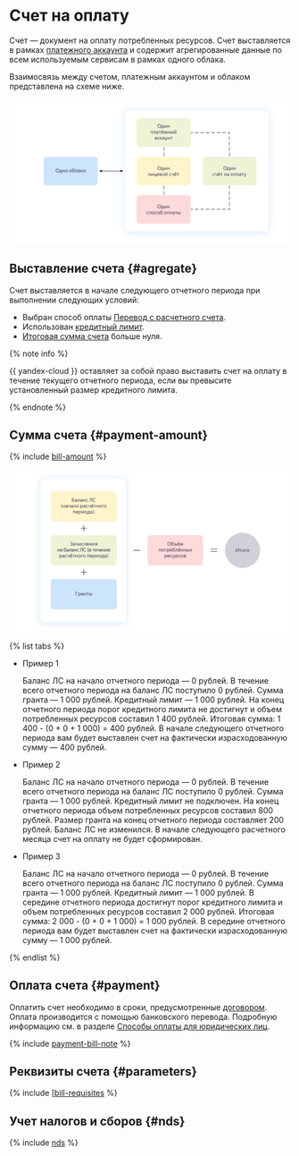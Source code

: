 # Счет на оплату

Счет — документ на оплату потребленных ресурсов. Счет выставляется в рамках [платежного аккаунта](billing-account.md) и содержит агрегированные данные по всем используемым сервисам в рамках одного облака.

Взаимосвязь между счетом, платежным аккаунтом и облаком представлена на схеме ниже.

![image](../_assets/1-1-cloud.png)

## Выставление счета {#agregate}

Счет выставляется в начале следующего отчетного периода при выполнении следующих условий:
* Выбран способ оплаты [Перевод с расчетного счета](../payment/payment-methods-business.md).
* Использован [кредитный лимит](../concepts/credit-limit.md).
* [Итоговая сумма счета](#payment-amount) больше нуля.

{% note info %}

{{ yandex-cloud }} оставляет за собой право выставить счет на оплату в течение текущего отчетного периода, если вы превысите установленный размер кредитного лимита.

{% endnote %}

## Сумма счета {#payment-amount}

{% include [bill-amount](../_includes/bill-amount.md) %}

![image](../_assets/formula.png)

{% list tabs %}


- Пример 1

  Баланс ЛС на начало отчетного периода — 0 рублей.
  В течение всего отчетного периода на баланс ЛС поступило 0 рублей.
  Сумма гранта — 1 000 рублей.
  Кредитный лимит — 1 000 рублей.
  На конец отчетного периода порог кредитного лимита не достигнут и объем потребленных ресурсов составил 1 400 рублей.
  Итоговая сумма: 1 400 - (0 + 0 + 1 000) = 400 рублей.
  В начале следующего отчетного периода вам будет выставлен счет на фактически израсходованную сумму — 400 рублей.

- Пример 2

  Баланс ЛС на начало отчетного периода — 0 рублей.
  В течение всего отчетного периода на баланс ЛС поступило 0 рублей.
  Сумма гранта — 1 000 рублей.
  Кредитный лимит не подключен.
  На конец отчетного периода объем потребленных ресурсов составил 800 рублей.
  Размер гранта на конец отчетного периода составляет 200 рублей. Баланс ЛС не изменился.
  В начале следующего расчетного месяца счет на оплату не будет сформирован.

- Пример 3

  Баланс ЛС на начало отчетного периода — 0 рублей.
  В течение всего отчетного периода на баланс ЛС поступило 0 рублей.
  Сумма гранта — 1 000 рублей.
  Кредитный лимит — 1 000 рублей.
  В середине отчетного периода достигнут порог кредитного лимита и объем потребленных ресурсов составил 2 000 рублей.
  Итоговая сумма: 2 000 - (0 + 0 + 1 000) = 1 000 рублей.
  В середине отчетного периода вам будет выставлен счет на фактически израсходованную сумму — 1 000 рублей.


{% endlist %}

## Оплата счета {#payment}

Оплатить счет необходимо в сроки, предусмотренные [договором](../concepts/contract.md). Оплата производится с помощью банковского перевода. Подробную информацию см. в разделе [Способы оплаты для юридических лиц](../payment/payment-methods-business.md).

{% include [payment-bill-note](../_includes/payment-bill-note.md) %}

## Реквизиты счета {#parameters}

{% include [[bill-requisites](../_includes/bill-requisites.md) %}

## Учет налогов и сборов {#nds}

{% include [nds](../_includes/nds.md) %}
